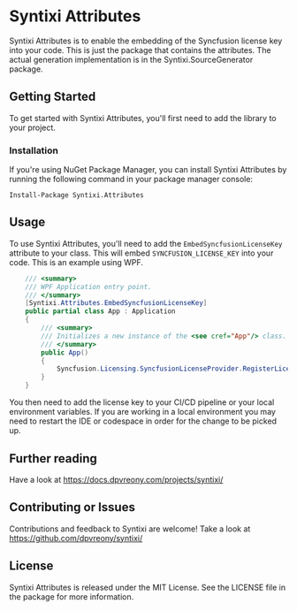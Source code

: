 # Syntixi Attributes

Syntixi Attributes is to enable the embedding of the Syncfusion license key into your code. This is just the package that contains the attributes. The actual generation implementation is in the Syntixi.SourceGenerator package.

## Getting Started

To get started with Syntixi Attributes, you'll first need to add the library to your project.


### Installation

If you're using NuGet Package Manager, you can install Syntixi Attributes by running the following command in your package manager console:

```
Install-Package Syntixi.Attributes

```

## Usage

To use Syntixi Attributes, you'll need to add the `EmbedSyncfusionLicenseKey` attribute to your class. This will embed `SYNCFUSION_LICENSE_KEY` into your code. This is an example using WPF.

```cs
    /// <summary>
    /// WPF Application entry point.
    /// </summary>
    [Syntixi.Attributes.EmbedSyncfusionLicenseKey]
    public partial class App : Application
    {
        /// <summary>
        /// Initializes a new instance of the <see cref="App"/> class.
        /// </summary>
        public App()
        {
            Syncfusion.Licensing.SyncfusionLicenseProvider.RegisterLicense(SYNCFUSION_LICENSE_KEY);
        }
    }
```

You then need to add the license key to your CI/CD pipeline or your local environment variables. If you are working in a local environment you may need to restart the IDE or codespace in order for the change to be picked up.

## Further reading

Have a look at https://docs.dpvreony.com/projects/syntixi/

## Contributing or Issues

Contributions and feedback to Syntixi are welcome! Take a look at https://github.com/dpvreony/syntixi/

## License

Syntixi Attributes is released under the MIT License. See the LICENSE file in the package for more information.
